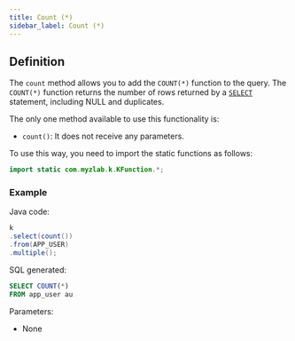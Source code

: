 ```yaml
---
title: Count (*)
sidebar_label: Count (*)
---
```


## Definition

The `count` method allows you to add the `COUNT(*)` function to the query. The `COUNT(*)` function returns the number of rows returned by a [`SELECT`](/docs/select-statement/select/introduction) statement, including NULL and duplicates.

The only one method available to use this functionality is:

- `count()`: It does not receive any parameters.

To use this way, you need to import the static functions as follows:

```java
import static com.myzlab.k.KFunction.*;
```

### Example

Java code:

```java
k
.select(count())
.from(APP_USER)
.multiple();
```

SQL generated:

```sql
SELECT COUNT(*)
FROM app_user au
```

Parameters:

- None